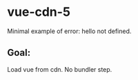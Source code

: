 # vue-cdn-5

Minimal example of error: hello not defined.



## Goal:

Load vue from cdn.
No bundler step.

